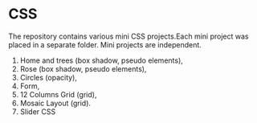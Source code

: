 # CSS

The repository contains various mini CSS projects.Each mini project was placed in a separate folder. 
Mini projects are independent. 

1. Home and trees (box shadow, pseudo elements),
2. Rose (box shadow, pseudo elements),
3. Circles (opacity),
4. Form,
5. 12 Columns Grid (grid),
6. Mosaic Layout (grid).
7. Slider CSS
